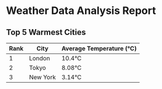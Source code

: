 # Weather Data Analysis Report

## Top 5 Warmest Cities

| Rank | City | Average Temperature (°C) |
|------|------|--------------------------|
| 1 | London | 10.4°C |
| 2 | Tokyo | 8.08°C |
| 3 | New York | 3.14°C |

